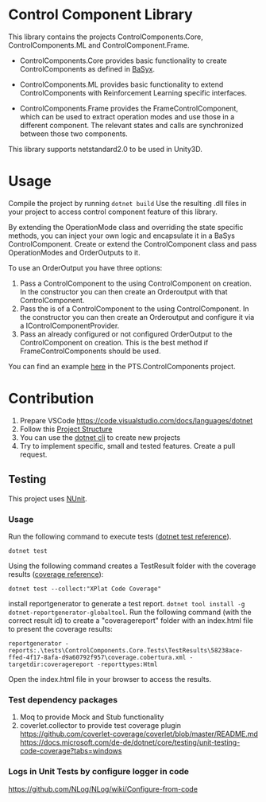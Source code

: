 # Control Component Library 
This library contains the projects ControlComponents.Core, ControlComponents.ML and ControlComponent.Frame.

- ControlComponents.Core provides basic functionality to create ControlComponents as defined in [BaSyx](https://wiki.eclipse.org/BaSyx_/_Documentation_/_API_/_ControlComponent#Service_Interface).  

- ControlComponents.ML provides basic functionality to extend ControlComponents with Reinforcement Learning specific interfaces.  

- ControlComponents.Frame provides the FrameControlComponent, which can be used to extract operation modes and use those in a different component. The relevant states and calls are synchronized between those two components.

This library supports netstandard2.0 to be used in Unity3D.

# Usage
Compile the project by running `dotnet build`
Use the resulting .dll files in your project to access control component feature of this library.  

By extending the OperationMode class and overriding the state specific methods, you can inject your own logic and encapsulate it in a BaSys ControlComponent. Create or extend the ControlComponent class and pass OperationModes and OrderOutputs to it.  

To use an OrderOutput you have three options:
1. Pass a ControlComponent to the using ControlComponent on creation. In the constructor you can then create an Orderoutput with that ControlComponent.
2. Pass the is of a ControlComponent to the using ControlComponent. In the constructor you can then create an Orderoutput and configure it via a IControlComponentProvider.
3. Pass an already configured or not configured OrderOutput to the ControlComponent on creation. This is the best method if FrameControlComponents should be used.

You can find an example [here](https://git.rwth-aachen.de/tobias.rink/pts) in the PTS.ControlComponents project.

# Contribution
1. Prepare VSCode https://code.visualstudio.com/docs/languages/dotnet
2. Follow this [Project Structure](https://docs.microsoft.com/de-de/dotnet/core/porting/project-structure)
3. You can use the [dotnet cli](https://docs.microsoft.com/de-de/dotnet/core/tools/dotnet-new) to create new projects
4. Try to implement specific, small and tested features. Create a pull request.

## Testing
This project uses [NUnit](https://nunit.org/).

### Usage
Run the following command to execute tests ([dotnet test reference](https://docs.microsoft.com/de-de/dotnet/core/tools/dotnet-test)).
```
dotnet test
```

Using the following command creates a TestResult folder with the coverage results ([coverage reference](https://docs.microsoft.com/de-de/dotnet/core/testing/unit-testing-code-coverage?tabs=windows#integrate-with-net-test)):  
```
dotnet test --collect:"XPlat Code Coverage"
```

install reportgenerator to generate a test report. `dotnet tool install -g dotnet-reportgenerator-globaltool`.
Run the following command (with the correct result id) to create a "coveragereport" folder with an index.html file to present the coverage results:
```
reportgenerator -reports:.\tests\ControlComponents.Core.Tests\TestResults\58238ace-ffed-4f17-8afa-d9a60792f957\coverage.cobertura.xml -targetdir:coveragereport -reporttypes:Html
```

Open the index.html file in your browser to access the results.

### Test dependency packages
1. Moq to provide Mock and Stub functionality
2. coverlet.collector to provide test coverage plugin
https://github.com/coverlet-coverage/coverlet/blob/master/README.md
https://docs.microsoft.com/de-de/dotnet/core/testing/unit-testing-code-coverage?tabs=windows

### Logs in Unit Tests by configure logger in code
https://github.com/NLog/NLog/wiki/Configure-from-code


